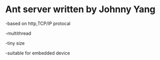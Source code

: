 # Ant server written by Johnny Yang

-based on http,TCP/IP protocal

-multithread

-tiny size

-suitable for embedded device
